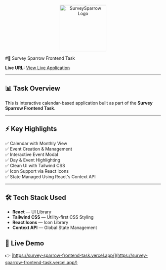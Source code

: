 <p align="center">
  <img src="https://static.surveysparrow.com/site/assets/surveysparrow-logo.png" alt="SurveySparrow Logo" width="150"/>
</p>
#📝 Survey Sparrow Frontend Task

**Live URL:** [View Live Application](https://survey-sparrow-frontend-task.vercel.app/)

---

## 📊 Task Overview

This is interactive calendar-based application built as part of the **Survey Sparrow Frontend Task**.

---

## ⚡ Key Highlights

✅ Calendar with Monthly View  
✅ Event Creation & Management  
✅ Interactive Event Modal  
✅ Day & Event Highlighting  
✅ Clean UI with Tailwind CSS  
✅ Icon Support via React Icons  
✅ State Managed Using React's Context API  

---

## 🛠️ Tech Stack Used

- **React** — UI Library  
- **Tailwind CSS** — Utility-first CSS Styling  
- **React Icons** — Icon Library  
- **Context API** — Global State Management  

## 🔗 Live Demo

👉 [https://survey-sparrow-frontend-task.vercel.app/](https://survey-sparrow-frontend-task.vercel.app/)
